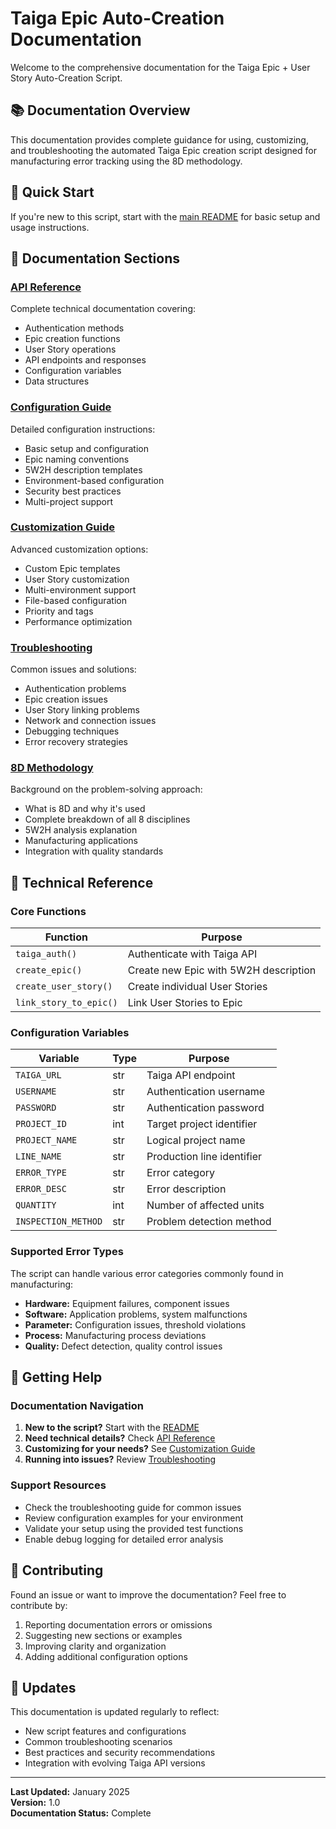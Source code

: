 # Taiga Epic Auto-Creation Documentation

Welcome to the comprehensive documentation for the Taiga Epic + User Story Auto-Creation Script.

## 📚 Documentation Overview

This documentation provides complete guidance for using, customizing, and troubleshooting the automated Taiga Epic creation script designed for manufacturing error tracking using the 8D methodology.

## 🎯 Quick Start

If you're new to this script, start with the [main README](../README.md) for basic setup and usage instructions.

## 📖 Documentation Sections

### [API Reference](api-reference.md)
Complete technical documentation covering:
- Authentication methods
- Epic creation functions
- User Story operations
- API endpoints and responses
- Configuration variables
- Data structures

### [Configuration Guide](configuration.md)
Detailed configuration instructions:
- Basic setup and configuration
- Epic naming conventions
- 5W2H description templates
- Environment-based configuration
- Security best practices
- Multi-project support

### [Customization Guide](customization.md)
Advanced customization options:
- Custom Epic templates
- User Story customization
- Multi-environment support
- File-based configuration
- Priority and tags
- Performance optimization

### [Troubleshooting](troubleshooting.md)
Common issues and solutions:
- Authentication problems
- Epic creation issues
- User Story linking problems
- Network and connection issues
- Debugging techniques
- Error recovery strategies

### [8D Methodology](8d-methodology.md)
Background on the problem-solving approach:
- What is 8D and why it's used
- Complete breakdown of all 8 disciplines
- 5W2H analysis explanation
- Manufacturing applications
- Integration with quality standards

## 🔧 Technical Reference

### Core Functions

| Function | Purpose |
|----------|---------|
| `taiga_auth()` | Authenticate with Taiga API |
| `create_epic()` | Create new Epic with 5W2H description |
| `create_user_story()` | Create individual User Stories |
| `link_story_to_epic()` | Link User Stories to Epic |

### Configuration Variables

| Variable | Type | Purpose |
|----------|------|---------|
| `TAIGA_URL` | str | Taiga API endpoint |
| `USERNAME` | str | Authentication username |
| `PASSWORD` | str | Authentication password |
| `PROJECT_ID` | int | Target project identifier |
| `PROJECT_NAME` | str | Logical project name |
| `LINE_NAME` | str | Production line identifier |
| `ERROR_TYPE` | str | Error category |
| `ERROR_DESC` | str | Error description |
| `QUANTITY` | int | Number of affected units |
| `INSPECTION_METHOD` | str | Problem detection method |

### Supported Error Types

The script can handle various error categories commonly found in manufacturing:

- **Hardware:** Equipment failures, component issues
- **Software:** Application problems, system malfunctions
- **Parameter:** Configuration issues, threshold violations
- **Process:** Manufacturing process deviations
- **Quality:** Defect detection, quality control issues

## 🚀 Getting Help

### Documentation Navigation

1. **New to the script?** Start with the [README](../README.md)
2. **Need technical details?** Check [API Reference](api-reference.md)
3. **Customizing for your needs?** See [Customization Guide](customization.md)
4. **Running into issues?** Review [Troubleshooting](troubleshooting.md)

### Support Resources

- Check the troubleshooting guide for common issues
- Review configuration examples for your environment
- Validate your setup using the provided test functions
- Enable debug logging for detailed error analysis

## 📝 Contributing

Found an issue or want to improve the documentation? Feel free to contribute by:

1. Reporting documentation errors or omissions
2. Suggesting new sections or examples
3. Improving clarity and organization
4. Adding additional configuration options

## 🔄 Updates

This documentation is updated regularly to reflect:
- New script features and configurations
- Common troubleshooting scenarios
- Best practices and security recommendations
- Integration with evolving Taiga API versions

---

**Last Updated:** January 2025  
**Version:** 1.0  
**Documentation Status:** Complete

